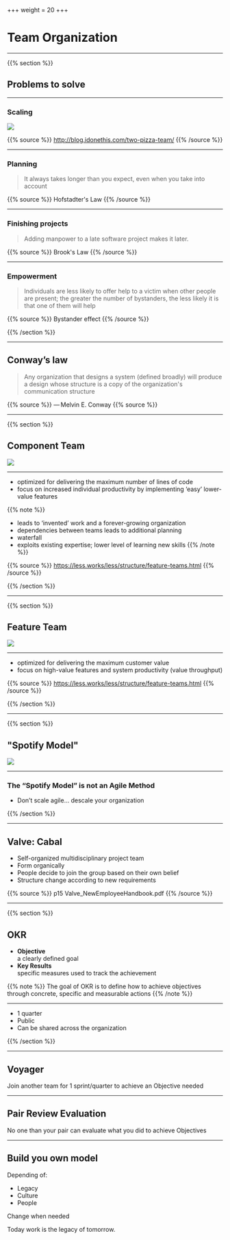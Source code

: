 +++
weight = 20
+++

# Team Organization

---

{{% section %}}

## Problems to solve

---

### Scaling

![](http://blog.idonethis.com/wp-content/uploads/2018/11/Untitled.png)

{{% source %}}
http://blog.idonethis.com/two-pizza-team/
{{% /source %}}

---

### Planning

> It always takes longer than you expect, even when you take into account

{{% source %}}
Hofstadter's Law
{{% /source %}}

---

### Finishing projects

> Adding manpower to a late software project makes it later.

{{% source %}}
Brook's Law
{{% /source %}}

---

### Empowerment

> Individuals are less likely to offer help to a victim when other people are present; the greater the number of bystanders, the less likely it is that one of them will help

{{% source %}}
Bystander effect
{{% /source %}}

{{% /section %}}

---

## Conway’s law

> Any organization that designs a system (defined broadly) will produce a design whose structure is a copy of the organization's communication structure

{{% source %}}
— Melvin E. Conway
{{% source %}}

---

{{% section %}}

## Component Team

![](https://less.works/img/structure/component-vs-feature-teams.png.pagespeed.ce.NKNnxhQVFQ.png)

---

- optimized for delivering the maximum number of lines of code
- focus on increased individual productivity by implementing ‘easy’ lower-value features

{{% note %}}

- leads to ‘invented’ work and a forever-growing organization
- dependencies between teams leads to additional planning
- waterfall
- exploits existing expertise; lower level of learning new skills
  {{% /note %}}

{{% source %}}
https://less.works/less/structure/feature-teams.html
{{% /source %}}

{{% /section %}}

---

{{% section %}}

## Feature Team

![](https://less.works/img/structure/feature-team.png.pagespeed.ce.v7DmWbfu5I.png)

---

- optimized for delivering the maximum customer value
- focus on high-value features and system productivity (value throughput)

{{% source %}}
https://less.works/less/structure/feature-teams.html
{{% /source %}}

{{% /section %}}

---

{{% section %}}

## "Spotify Model"

![](https://indeed.headlink-partners.com/wp-content/uploads/sites/4/2019/10/image644.png)

---

### The “Spotify Model” is not an Agile Method

- Don’t scale agile… descale your organization

{{% /section %}}

---

## Valve: Cabal

- Self-organized multidisciplinary project team
- Form organically
- People decide to join the group based on their own belief
- Structure change according to new requirements

{{% source %}}
p15 Valve_NewEmployeeHandbook.pdf
{{% /source %}}

---

{{% section %}}

## OKR

- **Objective**  
  a clearly defined goal
- **Key Results**  
  specific measures used to track the achievement

{{% note %}}
The goal of OKR is to define how to achieve objectives through concrete, specific and measurable actions
{{% /note %}}

---

- 1 quarter
- Public
- Can be shared across the organization

{{% /section %}}

---

## Voyager

Join another team for 1 sprint/quarter to achieve an Objective needed

---

## Pair Review Evaluation

No one than your pair can evaluate what you did to achieve Objectives

---

## Build you own model

Depending of:

- Legacy
- Culture
- People

Change when needed

Today work is the legacy of tomorrow.
